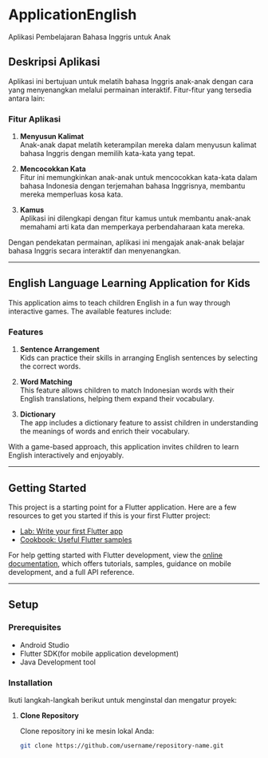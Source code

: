 # ApplicationEnglish

Aplikasi Pembelajaran Bahasa Inggris untuk Anak

## Deskripsi Aplikasi

Aplikasi ini bertujuan untuk melatih bahasa Inggris anak-anak dengan cara yang menyenangkan melalui permainan interaktif. Fitur-fitur yang tersedia antara lain:

### Fitur Aplikasi

1. **Menyusun Kalimat**  
   Anak-anak dapat melatih keterampilan mereka dalam menyusun kalimat bahasa Inggris dengan memilih kata-kata yang tepat.

2. **Mencocokkan Kata**  
   Fitur ini memungkinkan anak-anak untuk mencocokkan kata-kata dalam bahasa Indonesia dengan terjemahan bahasa Inggrisnya, membantu mereka memperluas kosa kata.

3. **Kamus**  
   Aplikasi ini dilengkapi dengan fitur kamus untuk membantu anak-anak memahami arti kata dan memperkaya perbendaharaan kata mereka.

Dengan pendekatan permainan, aplikasi ini mengajak anak-anak belajar bahasa Inggris secara interaktif dan menyenangkan.

---

## English Language Learning Application for Kids

This application aims to teach children English in a fun way through interactive games. The available features include:

### Features

1. **Sentence Arrangement**  
   Kids can practice their skills in arranging English sentences by selecting the correct words.

2. **Word Matching**  
   This feature allows children to match Indonesian words with their English translations, helping them expand their vocabulary.

3. **Dictionary**  
   The app includes a dictionary feature to assist children in understanding the meanings of words and enrich their vocabulary.

With a game-based approach, this application invites children to learn English interactively and enjoyably.

---

## Getting Started

This project is a starting point for a Flutter application. Here are a few resources to get you started if this is your first Flutter project:

- [Lab: Write your first Flutter app](https://docs.flutter.dev/get-started/codelab)
- [Cookbook: Useful Flutter samples](https://docs.flutter.dev/cookbook)

For help getting started with Flutter development, view the
[online documentation](https://docs.flutter.dev/), which offers tutorials,
samples, guidance on mobile development, and a full API reference.

---

## Setup

### Prerequisites
- Android Studio
- Flutter SDK(for mobile application development)
- Java Development tool

### Installation

Ikuti langkah-langkah berikut untuk menginstal dan mengatur proyek:

1. **Clone Repository**

   Clone repository ini ke mesin lokal Anda:

   ```bash
   git clone https://github.com/username/repository-name.git
